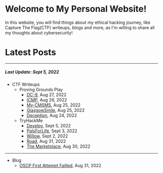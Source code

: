 # Welcome to My Personal Website!

In this website, you will find things about my ethical hacking journey, like Capture The Flag(CTF) writeups, blogs and more, as I'm willing to share all my thoughts about cybersecurity!

# Latest Posts

* * *
##### Last Update: Sept 5, 2022

- CTF Writeups
	- Proving Grounds Play
		- [DC-9](https://siunam321.github.io/ctf/pgplay/DC-9/), Aug 27, 2022
		- [ICMP](https://siunam321.github.io/ctf/pgplay/ICMP/), Aug 26, 2022
		- [My-CMSMS](https://siunam321.github.io/ctf/pgplay/My-CMSMS/), Aug 25, 2022
		- [GlasgowSmile](https://siunam321.github.io/ctf/pgplay/GlasgowSmile/), Aug 25, 2022
		- [Deception](https://siunam321.github.io/ctf/pgplay/Deception/), Aug 24, 2022
	- TryHackMe
		- [Develpy](https://siunam321.github.io/ctf/tryhackme/Develpy/), Sept 5, 2022
		- [PalsForLife](https://siunam321.github.io/ctf/tryhackme/PalsForLife/), Sept 3, 2022
		- [Willow](https://siunam321.github.io/ctf/tryhackme/Willow/), Sept 2, 2022
		- [Road](https://siunam321.github.io/ctf/tryhackme/Road/), Aug 31, 2022
		- [The Marketplace](https://siunam321.github.io/ctf/tryhackme/The-Marketplace/), Aug 30, 2022

* * *
- Blog
	- [OSCP First Attempt Failled](https://siunam321.github.io/blog/2022-08-31-OSCP-First-Attempt-Failled), Aug 31, 2022

